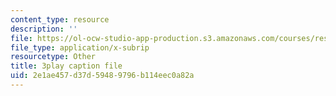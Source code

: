 ```yaml
---
content_type: resource
description: ''
file: https://ol-ocw-studio-app-production.s3.amazonaws.com/courses/res-3-004-visualizing-materials-science-fall-2017/2e1ae457d37d59489796b114eec0a82a_qNzfiYTo50I.vtt
file_type: application/x-subrip
resourcetype: Other
title: 3play caption file
uid: 2e1ae457-d37d-5948-9796-b114eec0a82a
---
```

